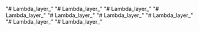 "# Lambda_layer_" 
"# Lambda_layer_" 
"# Lambda_layer_" 
"# Lambda_layer_" 
"# Lambda_layer_" 
"# Lambda_layer_" 
"# Lambda_layer_" 
"# Lambda_layer_" 
"# Lambda_layer_" 
